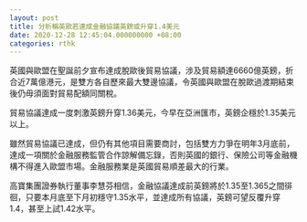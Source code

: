 ```yaml
---
layout: post
title: 分析稱英歐若達成金融協議英鎊或升穿1.4美元
date: 2020-12-28 12:45:04.000000000 +08:00
categories: rthk
---
```


英國與歐盟在聖誕前夕宣布達成脫歐後貿易協議，涉及貿易額達6660億英鎊，折合近7萬億港元，是雙方各自歷來最大雙邊協議，令英國與歐盟在脫歐過渡期結束後仍毋須面對貿易配額同關稅。

貿易協議達成一度刺激英鎊升穿1.36美元，今早在亞洲匯市，英鎊企穩於1.35美元以上。

雖然貿易協議已達成，但仍有其他項目需要商討，包括雙方力爭在明年3月底前，達成一項關於金融服務監管合作諒解備忘錄，否則英國的銀行、保險公司等金融機構不得進入歐盟市場。金融服務業是英國貿易順差最大的行業。

高寶集團證券執行董事李慧芬相信，金融協議達成前英鎊將於1.35至1.365之間徘徊，只要本月底至下月初穩守1.35水平，並達成所有協議，英鎊可望反覆升穿1.4，甚至上試1.42水平。
